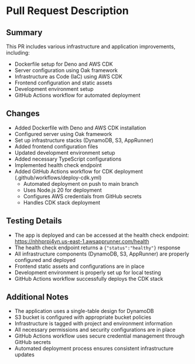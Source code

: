 # Pull Request Description

## Summary
This PR includes various infrastructure and application improvements, including:
- Dockerfile setup for Deno and AWS CDK
- Server configuration using Oak framework
- Infrastructure as Code (IaC) using AWS CDK
- Frontend configuration and static assets
- Development environment setup
- GitHub Actions workflow for automated deployment

## Changes
- Added Dockerfile with Deno and AWS CDK installation
- Configured server using Oak framework
- Set up infrastructure stacks (DynamoDB, S3, AppRunner)
- Added frontend configuration files
- Updated development environment setup
- Added necessary TypeScript configurations
- Implemented health check endpoint
- Added GitHub Actions workflow for CDK deployment (.github/workflows/deploy-cdk.yml)
  - Automated deployment on push to main branch
  - Uses Node.js 20 for deployment
  - Configures AWS credentials from GitHub secrets
  - Handles CDK stack deployment

## Testing Details
- The app is deployed and can be accessed at the health check endpoint: https://nhhprpj4yn.us-east-1.awsapprunner.com/health
- The health check endpoint returns a `{"status":"healthy"}` response
- All infrastructure components (DynamoDB, S3, AppRunner) are properly configured and deployed
- Frontend static assets and configurations are in place
- Development environment is properly set up for local testing
- GitHub Actions workflow successfully deploys the CDK stack

## Additional Notes
- The application uses a single-table design for DynamoDB
- S3 bucket is configured with appropriate bucket policies
- Infrastructure is tagged with project and environment information
- All necessary permissions and security configurations are in place
- GitHub Actions workflow uses secure credential management through GitHub secrets
- Automated deployment process ensures consistent infrastructure updates 
